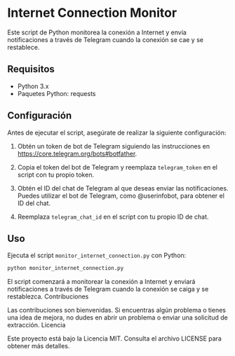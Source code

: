 # Internet Connection Monitor

Este script de Python monitorea la conexión a Internet y envía notificaciones a través de Telegram cuando la conexión se cae y se restablece.

## Requisitos

- Python 3.x
- Paquetes Python: requests

## Configuración

Antes de ejecutar el script, asegúrate de realizar la siguiente configuración:

1. Obtén un token de bot de Telegram siguiendo las instrucciones en https://core.telegram.org/bots#botfather.

2. Copia el token del bot de Telegram y reemplaza `telegram_token` en el script con tu propio token.

3. Obtén el ID del chat de Telegram al que deseas enviar las notificaciones. Puedes utilizar el bot de Telegram, como @userinfobot, para obtener el ID del chat.

4. Reemplaza `telegram_chat_id` en el script con tu propio ID de chat.

## Uso

Ejecuta el script `monitor_internet_connection.py` con Python:

```bash
python monitor_internet_connection.py
```
El script comenzará a monitorear la conexión a Internet y enviará notificaciones a través de Telegram cuando la conexión se caiga y se restablezca.
Contribuciones

Las contribuciones son bienvenidas. Si encuentras algún problema o tienes una idea de mejora, no dudes en abrir un problema o enviar una solicitud de extracción.
Licencia

Este proyecto está bajo la Licencia MIT. Consulta el archivo LICENSE para obtener más detalles.
